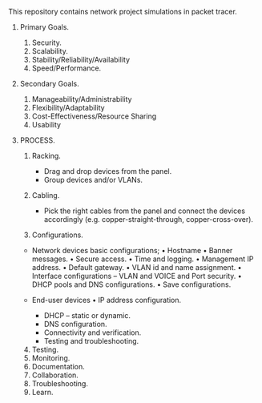 This repository contains network project simulations in packet tracer.

1. Primary Goals.
    1. Security.
    2. Scalability.
    3. Stability/Reliability/Availability
    4. Speed/Performance.

2. Secondary Goals.
    1. Manageability/Administrability
    2. Flexibility/Adaptability
    3. Cost-Effectiveness/Resource Sharing
    4. Usability

3. PROCESS.
    1. Racking.
       - Drag and drop devices from the panel.
       - Group devices and/or VLANs.
       
    2. Cabling.
       - Pick the right cables from the panel and connect the devices accordingly (e.g. copper-straight-through, copper-cross-over).
       
    3. Configurations.
    * Network devices basic configurations;
    • Hostname
    • Banner messages.
    • Secure access.
    • Time and logging.
    • Management IP address.
    • Default gateway.
    • VLAN id and name assignment.
    • Interface configurations – VLAN and VOICE and Port security.
    • DHCP pools and DNS configurations.
    • Save configurations.
      
   * End-user devices
    • IP address configuration.
      - DHCP – static or dynamic.
      - DNS configuration.
      - Connectivity and verification.
      - Testing and troubleshooting.
      
    4. Testing.
    5. Monitoring.
    6. Documentation.
    7. Collaboration.
    8. Troubleshooting.
    9. Learn.